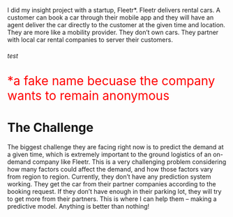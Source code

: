 I did my insight project with a startup, Fleetr*.
Fleetr delivers rental cars.
A customer can book a car through their mobile app and they will have an agent deliver the car directly to the customer at the given time and location.
They are more like a mobility provider. They don’t own cars. They partner with local car rental companies to server their customers. 

###### test
<span style="color:red; font-size:2em;">*a fake name becuase the company wants to remain anonymous</span>

# The Challenge
The biggest challenge they are facing right now is to predict the demand at a given time, which is extremely important to the ground logistics of an on-demand company like Fleetr. This is a very challenging problem considering how many factors could affect the demand, and how those factors vary from region to region. Currently, they don’t have any prediction system working. They get the car from their partner companies according to the booking request. If they don’t have enough in their parking lot, they will try to get more from their partners. This is where I can help them – making a predictive model. Anything is better than nothing!  
